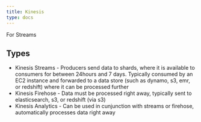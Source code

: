 ```yaml
---
title: Kinesis
type: docs
---
```


For Streams

## Types

* Kinesis Streams - Producers send data to shards, where it is available to consumers for between 24hours and 7 days. Typically consumed by an EC2 instance and forwarded to a data store (such as dynamo, s3, emr, or redshift) where it can be processed further
* Kinesis Firehose -  Data must be processed right away, typically sent to elasticsearch, s3, or redshift (via s3)
* Kinesis Analytics - Can be used in cunjunction with streams or firehose, automatically processes data right away